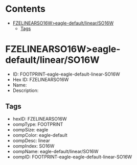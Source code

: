 



Contents
========

* [FZELINEARSO16W>eagle-default/linear/SO16W](#fzelinearso16weagle-defaultlinearso16w)
	* [Tags](#tags)

# FZELINEARSO16W>eagle-default/linear/SO16W

- ID: FOOTPRINT-eagle-eagle-default-linear-SO16W
- Hex ID: FZELINEARSO16W
- Name: 
- Description: 

## Tags

- hexID: FZELINEARSO16W
- oompType: FOOTPRINT
- oompSize: eagle
- oompColor: eagle-default
- oompDesc: linear
- oompIndex: SO16W
- oompName: eagle-default/linear/SO16W
- oompID: FOOTPRINT-eagle-eagle-default-linear-SO16W
